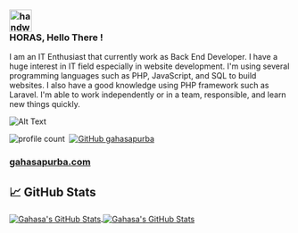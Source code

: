 ### <img alt="handwavegif" src="https://user-images.githubusercontent.com/39513876/112366216-8cfe7400-8cfe-11eb-8116-7d3dbae20e97.gif" width="40"/><br>HORAS, Hello There !

I am an IT Enthusiast that currently work as Back End Developer. I have a huge interest in IT field especially in website development. I'm using several programming languages such as PHP, JavaScript, and SQL to build websites. I also have a good knowledge using PHP framework such as Laravel. I'm able to work independently or in a team, responsible, and learn new things quickly.

![Alt Text](https://cdn-images-1.medium.com/max/1600/1*g3zcRSjUu50p7_1brc9c2Q.gif)

![profile count](https://komarev.com/ghpvc/?username=gahasapurba&color=red)&nbsp;
[![GitHub gahasapurba](https://img.shields.io/github/followers/gahasapurba?label=follow&style=social)](https://github.com/gahasapurba)&nbsp;
### [gahasapurba.com](http://gahasapurba.com)

## &#x1f4c8; GitHub Stats

<a href="https://github.com/gahasapurba">
<img align="center" src="https://github-readme-stats.vercel.app/api/top-langs/?username=gahasapurba&title_color=ffffff&text_color=c9cacc&icon_color=2bbc8a&bg_color=1d1f21&langs_count=3" alt="Gahasa's GitHub Stats" />
</a>
<a href="https://github.com/gahasapurba">
<img align="center" src="https://github-readme-stats.vercel.app/api?username=gahasapurba&show_icons=true&line_height=27&count_private=true&title_color=ffffff&text_color=c9cacc&icon_color=2bbc8a&bg_color=1d1f21" alt="Gahasa's GitHub Stats" />
</a>

<!-- Resources -->
<!-- Icons: https://simpleicons.org/ -->
<!-- GitHub Stats: https://github.com/anuraghazra/github-readme-stats -->
<!-- Emojis: https://emojipedia.org/emoji/ -->
<!-- HTML Emojis: https://www.fileformat.info/index.htm -->
<!-- Shields: https://shields.io/ -->
<!-- Awesome GitHub Profile README: https://github.com/abhisheknaiidu/awesome-github-profile-readme -->
